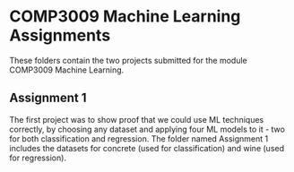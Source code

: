 # COMP3009 Machine Learning Assignments

These folders contain the two projects submitted for the module COMP3009 Machine Learning.

## Assignment 1

The first project was to show proof that we could use ML techniques correctly, by choosing any dataset and applying four ML models to it - two for both classification and regression. The folder named Assignment 1 includes the datasets for concrete (used for classification) and wine (used for regression). 
